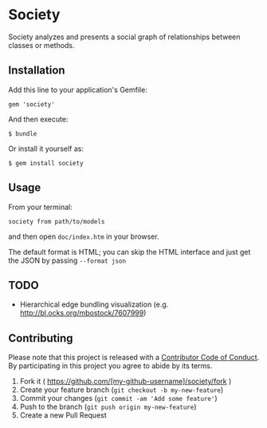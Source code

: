 # Society

Society analyzes and presents a social graph of relationships between classes or methods.

## Installation

Add this line to your application's Gemfile:

    gem 'society'

And then execute:

    $ bundle

Or install it yourself as:

    $ gem install society

## Usage

From your terminal:

    society from path/to/models

and then open `doc/index.htm` in your browser.

The default format is HTML; you can skip the HTML interface and just get the
JSON by passing `--format json`

## TODO

* Hierarchical edge bundling visualization (e.g. http://bl.ocks.org/mbostock/7607999)

## Contributing

Please note that this project is released with a [Contributor Code of Conduct](https://github.com/Bantik/society/blob/master/CODE_OF_CONDUCT.md). By participating in this project you agree to abide by its terms.


1. Fork it ( https://github.com/[my-github-username]/society/fork )
2. Create your feature branch (`git checkout -b my-new-feature`)
3. Commit your changes (`git commit -am 'Add some feature'`)
4. Push to the branch (`git push origin my-new-feature`)
5. Create a new Pull Request
